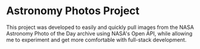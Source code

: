 # Astronomy Photos Project


This project was developed to easily and quickly pull images from the NASA Astronomy Photo of the Day archive using NASA's Open API, while allowing me to experiment and get more comfortable with full-stack development.